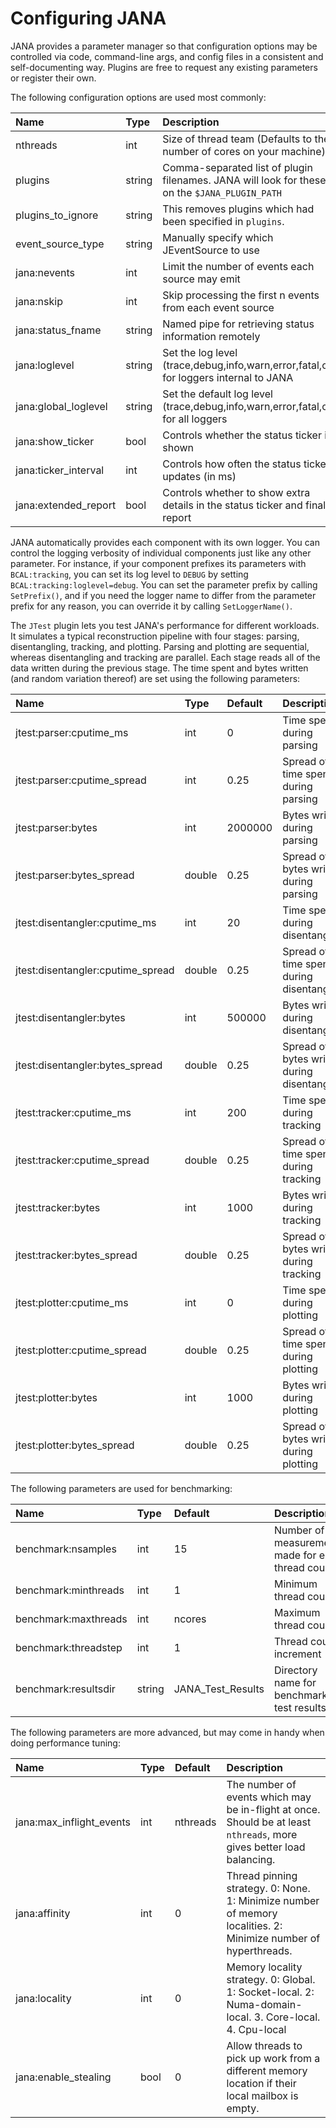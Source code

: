 
Configuring JANA
================

JANA provides a parameter manager so that configuration options may be controlled via code, command-line args, and 
config files in a consistent and self-documenting way. Plugins are free to request any existing parameters or register
their own. 

The following configuration options are used most commonly:

| Name | Type | Description |
|:-----|:-----|:------------|
| nthreads                  | int     | Size of thread team (Defaults to the number of cores on your machine) |
| plugins                   | string  | Comma-separated list of plugin filenames. JANA will look for these on the `$JANA_PLUGIN_PATH` |
| plugins_to_ignore         | string  | This removes plugins which had been specified in `plugins`. |
| event_source_type         | string  | Manually specify which JEventSource to use |
| jana:nevents              | int     | Limit the number of events each source may emit |
| jana:nskip                | int     | Skip processing the first n events from each event source |
| jana:status_fname         | string  | Named pipe for retrieving status information remotely |
| jana:loglevel | string | Set the log level (trace,debug,info,warn,error,fatal,off) for loggers internal to JANA |
| jana:global_loglevel | string | Set the default log level (trace,debug,info,warn,error,fatal,off) for all loggers |
| jana:show_ticker          | bool    | Controls whether the status ticker is shown |
| jana:ticker_interval          | int     | Controls how often the status ticker updates (in ms)  |
| jana:extended_report       | bool    | Controls whether to show extra details in the status ticker and final report |

JANA automatically provides each component with its own logger. You can control the logging verbosity of individual components
just like any other parameter. For instance, if your component prefixes its parameters with `BCAL:tracking`,
you can set its log level to `DEBUG` by setting `BCAL:tracking:loglevel=debug`. You can set the parameter prefix by calling `SetPrefix()`,
and if you need the logger name to differ from the parameter prefix for any reason, you can override it by calling `SetLoggerName()`.


The `JTest` plugin lets you test JANA's performance for different workloads. It simulates a typical reconstruction pipeline with four stages: parsing, disentangling, tracking, and plotting. Parsing and plotting are sequential, whereas disentangling and tracking are parallel. Each stage reads all of the data written during the previous stage. The time spent and bytes written (and random variation thereof) are set using the following parameters:
 
| Name | Type | Default | Description |
|:-----|:-----|:------------|:--------|
| jtest:parser:cputime_ms | int | 0 | Time spent during parsing |
| jtest:parser:cputime_spread | int | 0.25 | Spread of time spent during parsing |
| jtest:parser:bytes | int | 2000000 | Bytes written during parsing |
| jtest:parser:bytes_spread | double | 0.25 | Spread of bytes written during parsing |
| jtest:disentangler:cputime_ms | int | 20 | Time spent during disentangling |
| jtest:disentangler:cputime_spread | double | 0.25 | Spread of time spent during disentangling |
| jtest:disentangler:bytes | int | 500000 | Bytes written during disentangling |
| jtest:disentangler:bytes_spread | double | 0.25 | Spread of bytes written during disentangling |
| jtest:tracker:cputime_ms | int | 200 | Time spent during tracking |
| jtest:tracker:cputime_spread | double | 0.25 | Spread of time spent during tracking |
| jtest:tracker:bytes | int | 1000 | Bytes written during tracking |
| jtest:tracker:bytes_spread | double | 0.25 | Spread of bytes written during tracking |
| jtest:plotter:cputime_ms | int | 0 | Time spent during plotting |
| jtest:plotter:cputime_spread | double | 0.25 | Spread of time spent during plotting |
| jtest:plotter:bytes | int | 1000 | Bytes written during plotting |
| jtest:plotter:bytes_spread | double | 0.25 | Spread of bytes written during plotting |



The following parameters are used for benchmarking:

| Name | Type | Default | Description |
|:-----|:-----|:------------|:--------|
| benchmark:nsamples    | int    | 15 | Number of measurements made for each thread count |
| benchmark:minthreads  | int    | 1  | Minimum thread count |
| benchmark:maxthreads  | int    | ncores | Maximum thread count |
| benchmark:threadstep  | int    | 1  | Thread count increment |
| benchmark:resultsdir  | string | JANA_Test_Results | Directory name for benchmark test results |


The following parameters are more advanced, but may come in handy when doing performance tuning:

| Name | Type | Default | Description |
|:-----|:-----|:------------|:--------|
| jana:max_inflight_events          | int  | nthreads  | The number of events which may be in-flight at once. Should be at least `nthreads`, more gives better load balancing. |
| jana:affinity                     | int  | 0         | Thread pinning strategy. 0: None. 1: Minimize number of memory localities. 2: Minimize number of hyperthreads. |
| jana:locality                     | int  | 0         | Memory locality strategy. 0: Global. 1: Socket-local. 2: Numa-domain-local. 3. Core-local. 4. Cpu-local |
| jana:enable_stealing              | bool | 0         | Allow threads to pick up work from a different memory location if their local mailbox is empty. |
